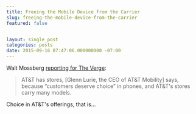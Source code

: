 ```yaml
---
title: Freeing the Mobile Device from the Carrier
slug: freeing-the-mobile-device-from-the-carrier
featured: false


layout: single_post
categories: posts
date: 2015-09-16 07:47:06.000000000 -07:00
---
```


Walt Mossberg [reporting for The Verge](http://www.theverge.com/2015/9/16/9337115/end-of-smartphone-carrier-retail-stores-mossberg):

> AT&T has stores, [Glenn Lurie, the CEO of AT&T Mobility] says, because “customers deserve choice” in phones, and AT&T's stores carry many models.

Choice in AT&T's offerings, that is…

